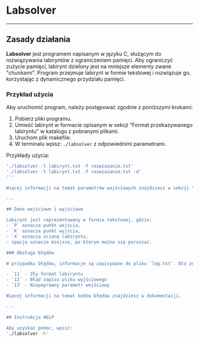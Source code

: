 # Labsolver

---

## Zasady działania

**Labsolver** jest programem napisanym w języku C, służącym do rozwiązywania labiryntów z ograniczeniem pamięci. Aby ograniczyć zużycie pamięci, labirynt dzielony jest na mniejsze elementy zwane "chunkami". Program przejmuje labirynt w formie tekstowej i rozwiązuje go, korzystając z dynamicznego przydziału pamięci.

### Przykład użycia

Aby uruchomić program, należy postępować zgodnie z poniższymi krokami:

1. Pobierz pliki programu.
2. Umieść labirynt w formacie opisanym w sekcji "Format przekazywanego labiryntu" w katalogu z pobranymi plikami.
3. Uruchom plik makefile.
4. W terminalu wpisz: `./labsolver` z odpowiednimi parametrami.

Przykłady użycia:
```sh
'./labsolver -l labirynt.txt -f rozwiazanie.txt'
'./labsolver -l labirynt.txt -f rozwiazanie.txt -d'
'''

Więcej informacji na temat parametrów wejściowych znajdziesz w sekcji "Parametry wejściowe".

---

## Dane wejściowe i wyjściowe

Labirynt jest reprezentowany w formie tekstowej, gdzie:
- `P` oznacza punkt wejścia,
- `K` oznacza punkt wyjścia,
- `X` oznacza ścianę labiryntu,
- spacja oznacza miejsce, po którym można się poruszać.

### Obsługa błędów

W przypadku błędów, informacje są zapisywane do pliku `log.txt`. Oto znaczenia kodów błędów:

- `11` - Zły format labiryntu
- `12` - Błąd zapisu pliku wyjściowego
- `13` - Niepoprawny parametr wejściowy

Więcej informacji na temat kodów błędów znajdziesz w dokumentacji.

---

## Instrukcja HELP

Aby uzyskać pomoc, wpisz:
'./labsolver -h'


